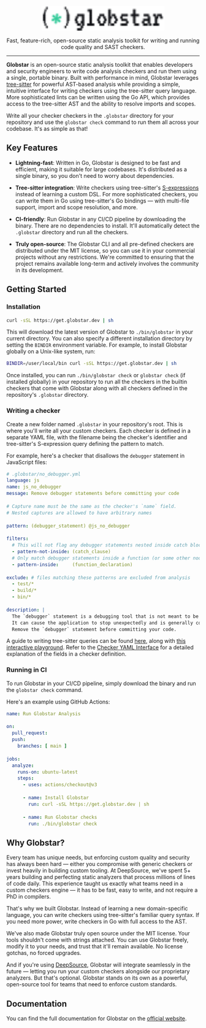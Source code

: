 <p align="center">
  <picture>
    <source media="(prefers-color-scheme: dark)" srcset="./docs/public/img/logo-wordmark-dark.svg">
    <img alt="Globstar" src="./docs/public/img/logo-wordmark.svg" height="64">
  </picture>
  <p align="center">Fast, feature-rich, open-source static analysis toolkit for writing and running code quality and SAST checkers.</p>
  <hr />
</p>

**Globstar** is an open-source static analysis toolkit that enables developers and security engineers to write code analysis checkers and run them using a single, portable binary. Built with performance in mind, Globstar leverages [tree-sitter](https://tree-sitter.github.io/tree-sitter/) for powerful AST-based analysis while providing a simple, intuitive interface for writing checkers using the tree-sitter query language. More sophisticated lints can be written using the Go API, which provides access to the tree-sitter AST and the ability to resolve imports and scopes.

Write all your checker checkers in the `.globstar` directory for your repository and use the `globstar check` command to run them all across your codebase. It's as simple as that!

## Key Features

* **Lightning-fast**: Written in Go, Globstar is designed to be fast and efficient, making it suitable for large codebases. It's distributed as a single binary, so you don't need to worry about dependencies.

* **Tree-sitter integration**: Write checkers using tree-sitter's [S-expressions](https://tree-sitter.github.io/tree-sitter/using-parsers/queries/1-syntax.html) instead of learning a custom DSL. For more sophisticated checkers, you can write them in Go using tree-sitter's Go bindings — with multi-file support, import and scope resolution, and more.

* **CI-friendly**: Run Globstar in any CI/CD pipeline by downloading the binary. There are no dependencies to install. It'll automatically detect the `.globstar` directory and run all the checkers.

* **Truly open-source**: The Globstar CLI and all pre-defined checkers are distributed under the MIT license, so you can use it in your commercial projects without any restrictions. We're committed to ensuring that the project remains available long-term and actively involves the community in its development.

## Getting Started

### Installation

```bash
curl -sSL https://get.globstar.dev | sh
```

This will download the latest version of Globstar to `./bin/globstar` in your current directory. You can also specify a different installation directory by setting the `BINDIR` environment variable. For example, to install Globstar globally on a Unix-like system, run:

```bash
BINDIR=/user/local/bin curl -sSL https://get.globstar.dev | sh
```

Once installed, you can run `./bin/globstar check` or `globstar check` (if installed globally) in your repository to run all the checkers in the builtin checkers that come with Globstar along with all checkers defined in the repository's `.globstar` directory.

### Writing a checker

Create a new folder named `.globstar` in your repository's root. This is where you'll write all your custom checkers. Each checker is defined in a separate YAML file, with the filename being the checker's identifier and tree-sitter's S-expression query defining the pattern to match.

For example, here's a checker that disallows the `debugger` statement in JavaScript files:

```yml
# .globstar/no_debugger.yml
language: js 
name: js_no_debugger 
message: Remove debugger statements before committing your code

# Capture name must be the same as the checker's `name` field.
# Nested captures are allowed to have arbitrary names

pattern: (debugger_statement) @js_no_debugger 

filters:
  # This will not flag any debugger statements nested inside catch blocks
  - pattern-not-inside: (catch_clause)
  # Only match debugger statements inside a function (or some other node that is inside a function)
  - pattern-inside:     (function_declaration)

exclude: # files matching these patterns are excluded from analysis
  - test/*
  - build/*
  - bin/*

description: |
  The `debugger` statement is a debugging tool that is not meant to be committed to the repository.
  It can cause the application to stop unexpectedly and is generally considered bad practice.
  Remove the `debugger` statement before committing your code.
```

A guide to writing tree-sitter queries can be found [here](https://tree-sitter.github.io/tree-sitter/using-parsers/queries/index.html), along with [this interactive playground](https://tree-sitter.github.io/tree-sitter/7-playground.html). Refer to the [Checker YAML Interface](/reference/checker-yaml) for a detailed explanation of the fields in a checker definition.

### Running in CI

To run Globstar in your CI/CD pipeline, simply download the binary and run the `globstar check` command.

Here's an example using GitHub Actions:

```yaml
name: Run Globstar Analysis

on:
  pull_request:
  push:
    branches: [ main ]

jobs:
  analyze:
    runs-on: ubuntu-latest
    steps:
      - uses: actions/checkout@v3
            
      - name: Install Globstar
        run: curl -sSL https://get.globstar.dev | sh

      - name: Run Globstar checks
        run: ./bin/globstar check
```

## Why Globstar?

Every team has unique needs, but enforcing custom quality and security has always been hard — either you compromise with generic checkers or invest heavily in building custom tooling. At DeepSource, we've spent 5+ years building and perfecting static analyzers that process millions of lines of code daily. This experience taught us exactly what teams need in a custom checkers engine — it has to be fast, easy to write, and not require a PhD in compilers.

That's why we built Globstar. Instead of learning a new domain-specific language, you can write checkers using tree-sitter's familiar query syntax. If you need more power, write checkers in Go with full access to the AST.

We've also made Globstar truly open source under the MIT license. Your tools shouldn't come with strings attached. You can use Globstar freely, modify it to your needs, and trust that it'll remain available. No license gotchas, no forced upgrades.

And if you're using [DeepSource](https://deepsource.com), Globstar will integrate seamlessly in the future — letting you run your custom checkers alongside our proprietary analyzers. But that's optional. Globstar stands on its own as a powerful, open-source tool for teams that need to enforce custom standards.


## Documentation

You can find the full documentation for Globstar on the [official website](https://globstar.dev).
